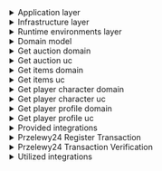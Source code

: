 <details>
<summary>Application layer</summary>
<p align="center">
<img src="./diagrams/deployment_model/Application layer.jpg?raw=true" width="*"/>
</p>
</details>


<details>
<summary>Infrastructure layer</summary>
<p align="center">
<img src="./diagrams/deployment_model/Infrastructure layer.jpg?raw=true" width="*"/>
</p>
</details>


<details>
<summary>Runtime environments layer</summary>
<p align="center">
<img src="./diagrams/deployment_model/Runtime environments layer.jpg?raw=true" width="*"/>
</p>
</details>


<details>
<summary>Domain model</summary>
<p align="center">
<img src="./diagrams/domain_model/Domain model.jpg?raw=true" width="*"/>
</p>
</details>


<details>
<summary>Get auction domain</summary>
<p align="center">
<img src="./diagrams/integration_model/provided_integrations/Get auction domain.jpg?raw=true" width="*"/>
</p>
</details>


<details>
<summary>Get auction uc</summary>
<p align="center">
<img src="./diagrams/integration_model/provided_integrations/Get auction uc.jpg?raw=true" width="*"/>
</p>
</details>


<details>
<summary>Get items domain</summary>
<p align="center">
<img src="./diagrams/integration_model/provided_integrations/Get items domain.jpg?raw=true" width="*"/>
</p>
</details>


<details>
<summary>Get items uc</summary>
<p align="center">
<img src="./diagrams/integration_model/provided_integrations/Get items uc.jpg?raw=true" width="*"/>
</p>
</details>


<details>
<summary>Get player character domain</summary>
<p align="center">
<img src="./diagrams/integration_model/provided_integrations/Get player character domain.jpg?raw=true" width="*"/>
</p>
</details>


<details>
<summary>Get player character uc</summary>
<p align="center">
<img src="./diagrams/integration_model/provided_integrations/Get player character uc.jpg?raw=true" width="*"/>
</p>
</details>


<details>
<summary>Get player profile domain</summary>
<p align="center">
<img src="./diagrams/integration_model/provided_integrations/Get player profile domain.jpg?raw=true" width="*"/>
</p>
</details>


<details>
<summary>Get player profile uc</summary>
<p align="center">
<img src="./diagrams/integration_model/provided_integrations/Get player profile uc.jpg?raw=true" width="*"/>
</p>
</details>


<details>
<summary>Provided integrations</summary>
<p align="center">
<img src="./diagrams/integration_model/provided_integrations/Provided integrations.jpg?raw=true" width="*"/>
</p>
</details>


<details>
<summary>Przelewy24 Register Transaction</summary>
<p align="center">
<img src="./diagrams/integration_model/utilized_integrations/Przelewy24 Register Transaction.jpg?raw=true" width="*"/>
</p>
</details>


<details>
<summary>Przelewy24 Transaction Verification</summary>
<p align="center">
<img src="./diagrams/integration_model/utilized_integrations/Przelewy24 Transaction Verification.jpg?raw=true" width="*"/>
</p>
</details>


<details>
<summary>Utilized integrations</summary>
<p align="center">
<img src="./diagrams/integration_model/utilized_integrations/Utilized integrations.jpg?raw=true" width="*"/>
</p>
</details>
